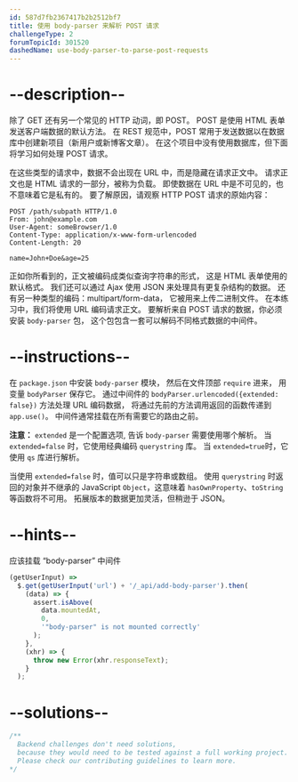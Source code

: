 ```yaml
---
id: 587d7fb2367417b2b2512bf7
title: 使用 body-parser 来解析 POST 请求
challengeType: 2
forumTopicId: 301520
dashedName: use-body-parser-to-parse-post-requests
---
```


# --description--

除了 GET 还有另一个常见的 HTTP 动词，即 POST。 POST 是使用 HTML 表单发送客户端数据的默认方法。 在 REST 规范中，POST 常用于发送数据以在数据库中创建新项目（新用户或新博客文章）。 在这个项目中没有使用数据库，但下面将学习如何处理 POST 请求。

在这些类型的请求中，数据不会出现在 URL 中，而是隐藏在请求正文中。 请求正文也是 HTML 请求的一部分，被称为负载。 即使数据在 URL 中是不可见的，也不意味着它是私有的。 要了解原因，请观察 HTTP POST 请求的原始内容：

```http
POST /path/subpath HTTP/1.0
From: john@example.com
User-Agent: someBrowser/1.0
Content-Type: application/x-www-form-urlencoded
Content-Length: 20

name=John+Doe&age=25
```

正如你所看到的，正文被编码成类似查询字符串的形式， 这是 HTML 表单使用的默认格式。 我们还可以通过 Ajax 使用 JSON 来处理具有更复杂结构的数据。 还有另一种类型的编码：multipart/form-data， 它被用来上传二进制文件。 在本练习中，我们将使用 URL 编码请求正文。 要解析来自 POST 请求的数据，你必须安装 `body-parser` 包， 这个包包含一套可以解码不同格式数据的中间件。

# --instructions--

在 `package.json` 中安装 `body-parser` 模块， 然后在文件顶部 `require` 进来， 用变量 `bodyParser` 保存它。 通过中间件的 `bodyParser.urlencoded({extended: false})` 方法处理 URL 编码数据， 将通过先前的方法调用返回的函数传递到 `app.use()`。 中间件通常挂载在所有需要它的路由之前。

**注意：** `extended` 是一个配置选项, 告诉 `body-parser` 需要使用哪个解析。 当 `extended=false` 时，它使用经典编码 `querystring` 库。 当 `extended=true`时，它使用 `qs` 库进行解析。

当使用 `extended=false` 时，值可以只是字符串或数组。 使用 `querystring` 时返回的对象并不继承的 JavaScript `Object`，这意味着 `hasOwnProperty`、`toString` 等函数将不可用。 拓展版本的数据更加灵活，但稍逊于 JSON。

# --hints--

应该挂载 “body-parser” 中间件

```js
(getUserInput) =>
  $.get(getUserInput('url') + '/_api/add-body-parser').then(
    (data) => {
      assert.isAbove(
        data.mountedAt,
        0,
        '"body-parser" is not mounted correctly'
      );
    },
    (xhr) => {
      throw new Error(xhr.responseText);
    }
  );
```

# --solutions--

```js
/**
  Backend challenges don't need solutions, 
  because they would need to be tested against a full working project. 
  Please check our contributing guidelines to learn more.
*/
```
